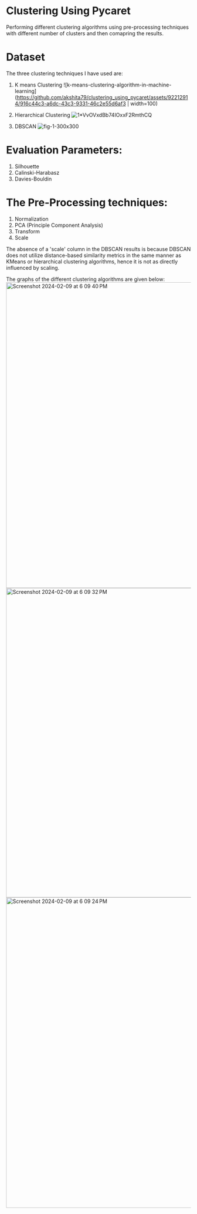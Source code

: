 # Clustering Using Pycaret
Performing different clustering algorithms using pre-processing techniques with different number of clusters and then comapring the results.


# Dataset

The three clustering techniques I have used are:
1. K means Clustering
   ![k-means-clustering-algorithm-in-machine-learning](https://github.com/akshita79/clustering_using_pycaret/assets/92212914/916c44c3-a6dc-43c3-9331-46c2e55d6af3 | width=100)

3. Hierarchical Clustering
   ![1*VvOVxdBb74IOxxF2RmthCQ](https://github.com/akshita79/clustering_using_pycaret/assets/92212914/11bd976a-029f-4663-9a45-132c50ffebc2)

4. DBSCAN
   ![fig-1-300x300](https://github.com/akshita79/clustering_using_pycaret/assets/92212914/753f2918-0255-418f-b22e-1a65cec93a23)


# Evaluation Parameters:
1. Silhouette
2. Calinski-Harabasz
3. Davies-Bouldin

# The Pre-Processing techniques:
1. Normalization
2. PCA (Principle Component Analysis)
3. Transform
4. Scale

The absence of a 'scale' column in the DBSCAN results is because DBSCAN does not utilize distance-based similarity metrics in the same manner as KMeans or hierarchical clustering algorithms, hence it is not as directly influenced by scaling.

The graphs of the different clustering algorithms are given below:
<img width="832" alt="Screenshot 2024-02-09 at 6 09 40 PM" src="https://github.com/gandhi25samar/Clustering-Assignment-102103145/assets/95834377/08cbdbe4-6669-4fd4-b8e8-e7f1f6dfd586">
<img width="842" alt="Screenshot 2024-02-09 at 6 09 32 PM" src="https://github.com/gandhi25samar/Clustering-Assignment-102103145/assets/95834377/05ad2829-6cc6-4b27-8b9a-fc5d896311fb">
<img width="845" alt="Screenshot 2024-02-09 at 6 09 24 PM" src="https://github.com/gandhi25samar/Clustering-Assignment-102103145/assets/95834377/ca2e27f0-23a2-40ad-b969-3e95fe4b7f3c">



